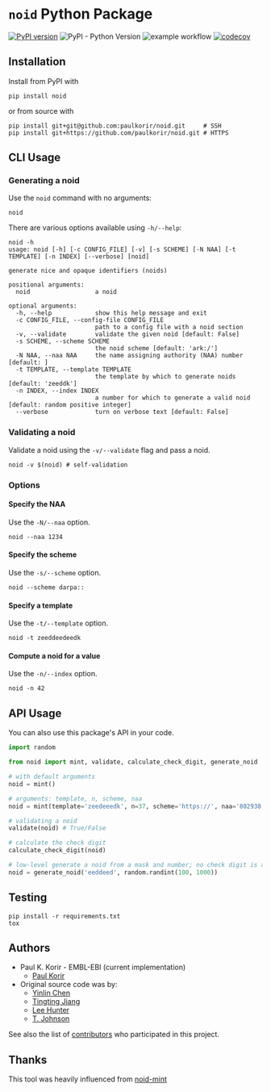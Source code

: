 # `noid` Python Package

[![PyPI version](https://badge.fury.io/py/noid.svg)](https://badge.fury.io/py/noid)
![PyPI - Python Version](https://img.shields.io/pypi/pyversions/noid)
![example workflow](https://github.com/paulkorir/noid/actions/workflows/python-package.yml/badge.svg)
[![codecov](https://codecov.io/gh/paulkorir/noid/branch/master/graph/badge.svg?token=OTVWS6LNU2)](https://codecov.io/gh/paulkorir/noid)

## Installation
Install from PyPI with
```
pip install noid
```
or from source with
```
pip install git+git@github.com:paulkorir/noid.git     # SSH
pip install git+https://github.com/paulkorir/noid.git # HTTPS
```

## CLI Usage
### Generating a noid
Use the `noid` command with no arguments:
```
noid
```
There are various options available using `-h/--help`:
```shell
noid -h
usage: noid [-h] [-c CONFIG_FILE] [-v] [-s SCHEME] [-N NAA] [-t TEMPLATE] [-n INDEX] [--verbose] [noid]

generate nice and opaque identifiers (noids)

positional arguments:
  noid                  a noid

optional arguments:
  -h, --help            show this help message and exit
  -c CONFIG_FILE, --config-file CONFIG_FILE
                        path to a config file with a noid section
  -v, --validate        validate the given noid [default: False]
  -s SCHEME, --scheme SCHEME
                        the noid scheme [default: 'ark:/']
  -N NAA, --naa NAA     the name assigning authority (NAA) number [default: ]
  -t TEMPLATE, --template TEMPLATE
                        the template by which to generate noids [default: 'zeeddk']
  -n INDEX, --index INDEX
                        a number for which to generate a valid noid [default: random positive integer]
  --verbose             turn on verbose text [default: False]

```

### Validating a noid
Validate a noid using the `-v/--validate` flag and pass a noid.
```shell
noid -v $(noid) # self-validation
```

### Options
#### Specify the NAA
Use the `-N/--naa` option.
```shell
noid --naa 1234
```

#### Specify the scheme
Use the `-s/--scheme` option.
```shell
noid --scheme darpa::
```

#### Specify a template
Use the `-t/--template` option.
```shell
noid -t zeeddeedeedk
```

#### Compute a noid for a value
Use the `-n/--index` option.
```shell
noid -n 42
```

## API Usage
You can also use this package's API in your code.
```python
import random

from noid import mint, validate, calculate_check_digit, generate_noid

# with default arguments
noid = mint()

# arguments: template, n, scheme, naa
noid = mint(template='zeedeeedk', n=37, scheme='https://', naa='802938')

# validating a noid
validate(noid) # True/False

# calculate the check digit
calculate_check_digit(noid)

# low-level generate a noid from a mask and number; no check digit is appended
noid = generate_noid('eeddeed', random.randint(100, 1000))
```

## Testing
```
pip install -r requirements.txt
tox
```

## Authors
* Paul K. Korir - EMBL-EBI (current implementation)
    * [Paul Korir](https://github.com/paulkorir)
* Original source code was by:
    * [Yinlin Chen](https://github.com/yinlinchen)
    * [Tingting Jiang](https://github.com/tingtingjh)
    * [Lee Hunter](https://github.com/whunter)
    * [T. Johnson](https://github.com/no-reply)

See also the list of [contributors](https://github.com/paulkorir/noid/graphs/contributors) who participated in this project.

## Thanks
This tool was heavily influenced from [noid-mint](https://github.com/vt-digital-libraries-platform/NOID-mint)
